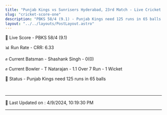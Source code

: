 ```yaml
---
title: "Punjab Kings vs Sunrisers Hyderabad, 23rd Match - Live Cricket Score"
slug: "cricket-score-one"
description: "PBKS 58/4 (9.1) - Punjab Kings need 125 runs in 65 balls."
layout: "../../layouts/PostLayout.astro"
---
```


🔴 Live Score - PBKS 58/4 (9.1)  

📊 Run Rate - CRR: 6.33  

✊ Current Batsman - Shashank Singh - 0(0)  

✊ Current Bowler - T Natarajan - 1.1 Over 7 Run - 1 Wicket  

📑 Status - Punjab Kings need 125 runs in 65 balls

<br />

***

📝 Last Updated on : 4/9/2024, 10:19:30 PM

***

